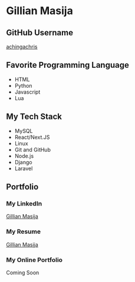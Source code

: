 # Gillian Masija

## GitHub Username
[achingachris](https://github.com/Gillmasija)

## Favorite Programming Language

- HTML
- Python
- Javascript
- Lua

## My Tech Stack

- MySQL
- React/Next.JS
- Linux
- Git and GitHub
- Node.js
- Django
- Laravel

## Portfolio

### My LinkedIn
[Gillian Masija](https://www.linkedin.com/in/gillian-masija-0b6557217/)

### My Resume
[Gillian Masija](https://docs.google.com/document/d/1rWfc3QASoxKHf4q-BywLjk67fFzQgr_0LJEcFtgjry8/edit?usp=sharing)

### My Online Portfolio
Coming Soon

